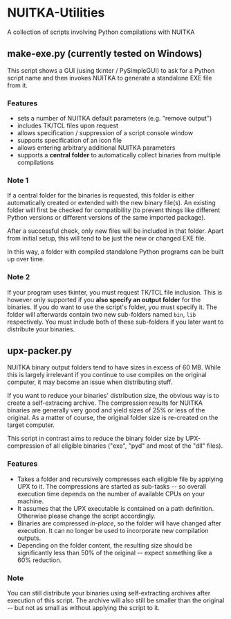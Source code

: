 # NUITKA-Utilities
A collection of scripts involving Python compilations with NUITKA

## make-exe.py (currently tested on Windows)
This script shows a GUI (using tkinter / PySimpleGUI) to ask for a Python script name and then invokes NUITKA to generate a standalone EXE file from it.

### Features
* sets a number of NUITKA default parameters (e.g. "remove output")
* includes TK/TCL files upon request
* allows specification / suppression of a script console window
* supports specification of an icon file
* allows entering arbitrary additional NUITKA parameters
* supports a **central folder** to automatically collect binaries from multiple compilations

### Note 1
If a central folder for the binaries is requested, this folder is either automatically created or extended with the new binary file(s). An existing folder will first be checked for compatibility (to prevent things like different Python versions or different versions of the same imported package).

After a successful check, only new files will be included in that folder. Apart from initial setup, this will tend to be just the new or changed EXE file.

In this way, a folder with compiled standalone Python programs can be built up over time.

### Note 2
If your program uses tkinter, you must request TK/TCL file inclusion. This is however only supported if you **also specify an output folder** for the binaries. If you do want to use the script's folder, you must specify it. The folder will afterwards contain two new sub-folders named `bin`, `lib` respectively. You must include both of these sub-folders if you later want to distribute your binaries.

## upx-packer.py
NUITKA binary output folders tend to have sizes in excess of 60 MB. While this is largely irrelevant if you continue to use compiles on the original computer, it may become an issue when distributing stuff.

If you want to reduce your binaries' distribution size, the obvious way is to create a self-extracing archive. The compression results for NUITKA binaries are generally very good and yield sizes of 25% or less of the original. As a matter of course, the original folder size is re-created on the target computer.

This script in contrast aims to reduce the binary folder size by UPX-compression of all eligible binaries ("exe", "pyd" and most of the "dll" files).

### Features
* Takes a folder and recursively compresses each eligible file by applying UPX to it. The compressions are started as sub-tasks -- so overall execution time depends on the number of available CPUs on your machine.
* It assumes that the UPX executable is contained on a path definition. Otherwise please change the script accordingly.
* Binaries are compressed *in-place*, so the folder will have changed after execution. It can no longer be used to incorporate new compilation outputs.
* Depending on the folder content, the resulting size should be significantly less than 50% of the original -- expect something like a 60% reduction.

### Note
You can still distribute your binaries using self-extracting archives after execution of this script. The archive will also still be smaller than the original -- but not as small as without applying the script to it.




